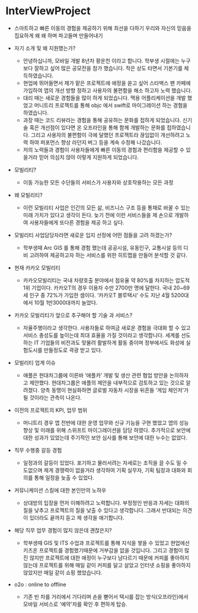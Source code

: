 # InterViewProject

* 스마트하고 빠른 이동의 경험을 제공하기 위해 최선을 다하기 우리와 자신의 믿음을 집요하게 왜 왜 하며 파고들며 만들어내기

* 자기 소개 및 왜 지원했는가?
   * 안녕하십니까, 모바일 개발 8년차 황운천 이라고 합니다. 학부생 시절에는 누구보다 잘하고 싶어 많은 공모전을 참가 했습니다. 작은 상도 타면서 기본기를 체득하였습니다.
   * 현업에 뛰어들면서 제가 맡은 프로젝트에 애정을 쏟고 싶어 스타벅스 팬 카페에 가입하여 앱의 개선 방향 정하고 사용자의 불편함을 해소 하고자 노력 했습니다.
   * 대리 때는 새로운 경험들을 많이 하게 되었습니다. 맥용 어플리케이션을 개발 했었고 머니트리 프로젝트를 통해 objc 에서 swift로 마이그레이션 하는 경험을 하였습니다.
   * 과장 때는 코드 리뷰라는 경험을 통해 공유하는 문화를 접하게 되었습니다. 신기술 혹은 개선점이 있다면 온 오프라인을 통해 함께 개발하는 문화를 접하였습니다. 그리고 사용자의 불편함이 극에 달했던 프로젝트라 끊임없이 개선하려고 노력 하여 퍼포먼스 향상 라던지 버그 등을 계속 수정해 나갔습니다.
   * 저의 노력들과 경험이 사용자들에게 빠른 이동의 경험과 편리함을 제공할 수 있을거라 믿어 의심치 않아 이렇게 지원하게 되었습니다.

* 모빌리티?
  * 이동 가능한 모든 수단들의 서비스가 사용자와 상호작용하는 모든 과정

* 왜 모빌리티?
  * 이런 모빌리티 사업은 인간의 모든 삶, 비즈니스 구조 등을 통채로 바꿀 수 있는 미래 가치가 있다고 생각이 든다. 늦기 전에 이런 서비스들을 제 손으로 개발하여 사용자들에게 또다른 경험을 제공 하고 싶다.

* 모빌리티 사업담당자라면 새로운 입지 선정에 어떤 점들을 고려 하겠는가?
  * 학부생때 Arc GIS 를 통해 경험 했는데 공공시설, 유동인구, 교통시설 등의 디비 고려하여 제공하고자 하는 서비스를 위한 히트맵을 만들어 분석할 것 같다.

* 현재 카카오 모빌리티
  * 카카오모빌리티는 국내 차량호출 분야에서 점유율 약 80%를 차지하는 압도적 1위 기업이다. 카카오T의 경우 이용자 수만 2700만 명에 달한다. 국내 20~69세 인구 중 72%가 가입한 셈이다. ‘카카오T 블루택시’ 수도 지난 4월 5200대에서 10월 1만3000대까지 늘었다.

* 카카오 모빌리티가 앞으로 추구해야 할 기술 과 서비스?
  * 자율주행이라고 생각한다. 사용자들로 하여금 새로운 경험을 극대화 할 수 있고 서비스 충성도를 높이는데 최대 효율을 가질 것이라고 생각합니다. 세계를 선도하는 IT 기업들의 비전과도 맞물려 활발하게 활동 중이며 정부에서도 화성에 실험도시를 만들정도로 곽광 받고 있다.
  
* 모빌리티 업계 이슈
  * 애플은 현대차그룹에 이른바 ‘애플카’ 개발 및 생산 관련 협업 방안을 논의하자고 제안했다. 현대차그룹은 애플의 제안을 내부적으로 검토하고 있는 것으로 알려졌다. 양측 동맹이 현실화하면 글로벌 자동차 시장을 뒤흔들 ‘게임 체인저’가 될 것이라는 관측이 나온다.

* 이전의 프로젝트의 KPI, 업무 범위
  * 머니트리 경우 앱 전반에 대한 운영 업무와 신규 기능을 구현 했었고 앱의 성능 향상 및 미래를 위해 스위프트 마이그레이션을 담당 하였다. 추가적으로 보안에 대한 성과가 있었는데 주기적인 보안 심사를 통해 보안에 대한 누수는 없었다.

* 직무 수행중 갈등 경험
  * 일정과의 갈등이 있었다. 포기하고 물러서려는 자세로는 조직을 끌 수도 밀 수 도없으며 제게 경쟁력이 없을거라 생각하여 기획 실무자, 기획 팀장과 대화와 회의를 통해 일정을 늦출 수 있었다.

* 커뮤니케이션 스킬에 대한 본인만의 노하우
  * 상대방의 입장을 먼저 이해하려고 노력합니다. 부정정인 반응과 자세는 대화의 질을 낮추고 프로젝트의 질을 낮출 수 있다고 생각합니다. 그래서 반대되는 의견이 있더라도 끝까지 듣고 제 생각을 애기합니다.

* 해당 직무 업무 경험이 많지 않은데 괜찮은지?
  * 학부생때 GIS 및 ITS 수업과 프로젝트를 통해 지식을 쌓을 수 있었고 현업에선 키즈온 프로젝트를 경험했기때문에 거부감을 없을 것입니다. 그리고 경험이 많진 않지만 프로젝트에 대한 애정이 누구보다 남다르기 때문에 커피를 좋아하지 않는데 프로젝트를 위해 매일 같이 커피를 달고 살았고 인터넷 쇼핑을 좋아하지 않았지만 매일 같이 쇼핑 했었습니다.
  
* o2o : online to offline
  * 기존 빈 차를 거리에서 기다리며 손을 뻗어서 택시를 잡는 방식(오프라인)에서 모바일 서비스로 '예약'차를 확인 후 편하게 탑승.
